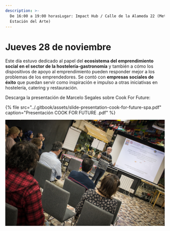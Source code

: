 ```yaml
---
description: >-
  De 16:00 a 19:00 horasLugar: Impact Hub / Calle de la Alameda 22 (Metro
  Estación del Arte)
---
```


# Jueves 28 de noviembre

Este día estuvo dedicado al papel del **ecosistema del emprendimiento social en el sector de la hostelería-gastronomía** y también a cómo los dispositivos de apoyo al emprendimiento pueden responder mejor a los problemas de los emprendedores. Se contó con **empresas sociales de éxito** que puedan servir como inspiración e impulso a otras iniciativas en hostelería, catering y restauración.

Descarga la presentación de Marcelo Segales sobre Cook For Future:

{% file src="../.gitbook/assets/slide-presentation-cook-for-future-spa.pdf" caption="Presentación COOK FOR FUTURE .pdf" %}

![](../.gitbook/assets/28112019-img_4375-2.jpg)



